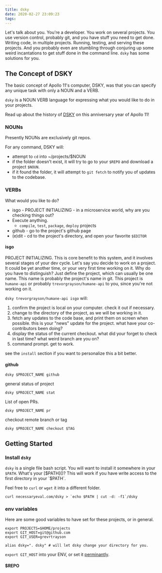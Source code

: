 ```yaml
---
title: dsky
date: 2020-02-27 23:09:23
tags:
---
```


Let's talk about you.  You're a developer. You work on several projects. You
use version control, probably git, and you have stuff you need to get done.
Writing code, in multiple projects. Running, testing, and serving these projects.
And you probably even are stumbling through conjuring up some weird incantations
to get stuff done in the command line.  `dsky` has some solutions for you.


## The Concept of DSKY 

The basic concept of Apollo 11's computer, DSKY, was that you can specify any 
unique task with only a NOUN and a VERB.

`dsky` is a NOUN VERB language for expressing what you would like to do in your 
projects.

Read up about the history of [DSKY](https://en.wikipedia.org/wiki/Apollo_Guidance_Computer#DSKY_interface)
on this anniversary year of Apollo 11!

### NOUNs

Presently NOUNs are exclusively git repos. 

For any command, DSKY will:

* attempt to `cd` into ~/projects/$NOUN
* if the folder doesn't exist, it will try to go to your `$REPO` and download a 
project `$NOUN`.
* if it found the folder, it will attempt to `git fetch` to notify you of 
updates to the codebase.

### VERBs

What would you like to do?

* isgo - PROJECT INITIALIZING - in a microservice world, why are you checking things out?
* Execute anything.
  * `compile`, `test`, `package`, `deploy` projects
* github - go to the project's github page
* (e)dit   - cd to the project's directory, and open your favorite `$EDITOR`

#### isgo

PROJECT INITIALIZING. This is core benefit to this system, and it involves several stages of 
your dev cycle. Let's say you decide to work on a project. It could be yet another time, or
your very first time working on it.  Why do you have to distinguish? Just define the project,
which can usually be one name. This name is probably the project's name in git. This project
is `humane-api` or probably `trevorgrayson/humane-api` to you, since you're not working on it.

`dsky trevorgrayson/humane-api isgo` will:

1. confirm the project is local on your computer. check it out if necessary. 
2. change to the directory of the project, as we will be working in it.
3. fetch any updates to the code base, and print them on screen when possible.
this is your "news" update for the project. what have your co-contributors been doing?
4. display the status of the current checkout. what did your forget to check in last time?
what weird branch are you on?
5. command prompt. get to work.

see the `install` section if you want to personalize this a bit better.

#### github

```
dsky $PROJECT_NAME github
```

general status of project

```
dsky $PROJECT_NAME stat
```

List of open PRs.

```
dsky $PROJECT_NAME pr
```

checkout remote branch or tag

```
dsky $PROJECT_NAME checkout $TAG
```

## Getting Started

### Install `dsky`

`dsky` is a single file bash script.  You will want to install it somewhere in 
your `$PATH`.  What's your [$PATH]()? This will work if you have write access 
to the first directory in your `$PATH`. 

Feel free to `curl` or `wget` it into a different folder.

```
curl necessaryeval.com/dsky > `echo $PATH | cut -d: -f1`/dsky
```

### env variables

Here are some good variables to have set for these projects, or in general.

```
export PROJECTS=$HOME/projects
export GIT_HOST=git@github.com
export GIT_USER=grevrtrayson

alias dsky=". dsky" # will let dsky change your directory for you.
```
`export GIT_HOST` into your ENV, or set it [perminantly]().

#### $REPO


